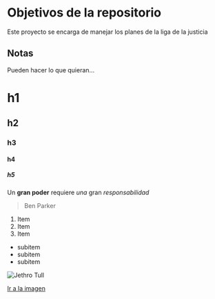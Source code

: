 # Objetivos de la repositorio

Este proyecto se encarga de manejar los planes de la liga de la justicia


## Notas
Pueden hacer lo que quieran...

# h1
## h2
### h3
#### h4
##### h5

Un **gran poder** requiere _una_ gran *responsabilidad*
> Ben Parker

1. Item
2. Item
3. Item
 * subitem
 * subitem
 * subitem
 
![Jethro Tull](https://images-na.ssl-images-amazon.com/images/I/41yfjGmig4L.png)

[Ir a la imagen](https://images-na.ssl-images-amazon.com/images/I/41yfjGmig4L.png)
